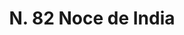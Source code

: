 ---
title: "N. 82 Noce de India"
permalink: "/edition/plant082/"
plant-name: "N. 82"
plant-number: "082"
plant-xml: "/assets/xml/plant082.xml"
plant-img1: "/assets/img/plant082_verso.jpg"
plant-img2: "/assets/img/plant082.jpg"
plant-title: "N. 82 Noce de India"
plant-wfo-link: ""
plant-kew-link: ""
plant-taxon-content: ""
layout: single-xml
---